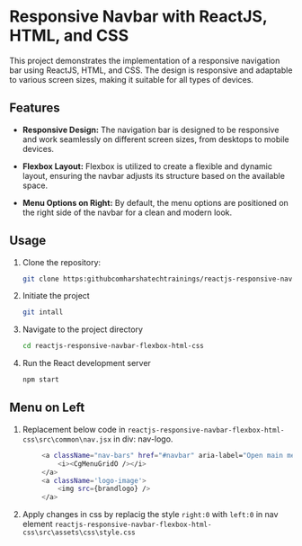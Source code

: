 # Responsive Navbar with ReactJS, HTML, and CSS

This project demonstrates the implementation of a responsive navigation bar using ReactJS, HTML, and CSS. The design is responsive and adaptable to various screen sizes, making it suitable for all types of devices.

## Features

- **Responsive Design:** The navigation bar is designed to be responsive and work seamlessly on different screen sizes, from desktops to mobile devices.

- **Flexbox Layout:** Flexbox is utilized to create a flexible and dynamic layout, ensuring the navbar adjusts its structure based on the available space.

- **Menu Options on Right:** By default, the menu options are positioned on the right side of the navbar for a clean and modern look.

## Usage

1. Clone the repository:

   ```bash
   git clone https:githubcomharshatechtrainings/reactjs-responsive-navbar-flexbox-html-css.git
   ```

2. Initiate the project

   ```bash
   git intall
   ```

3. Navigate to the project directory

   ```bash
   cd reactjs-responsive-navbar-flexbox-html-css
   ```

4. Run the React development server

   ```bash
   npm start
   ```

## Menu on Left

1. Replacement below code in `reactjs-responsive-navbar-flexbox-html-css\src\common\nav.jsx` in div: nav-logo.

```bash
        <a className="nav-bars" href="#navbar" aria-label="Open main menu">
            <i><CgMenuGridO /></i>
        </a>
        <a className='logo-image'>
            <img src={brandlogo} />
        </a>
```

2. Apply changes in css by replacig the style `right:0` with `left:0` in nav element `reactjs-responsive-navbar-flexbox-html-css\src\assets\css\style.css`
